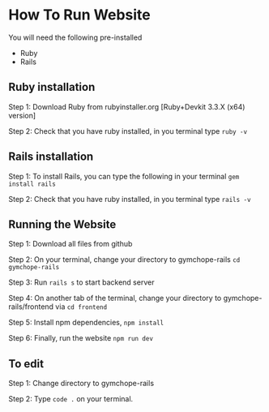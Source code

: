 # How To Run Website

You will need the following pre-installed
- Ruby
- Rails

 ## Ruby installation
 Step 1: Download Ruby from rubyinstaller.org [Ruby+Devkit 3.3.X (x64) version]

 Step 2: Check that you have ruby installed, in you terminal type
 `ruby -v`

 ## Rails installation

 Step 1: To install Rails, you can type the following in your terminal
 `gem install rails`

 Step 2: Check that you have ruby installed, in you terminal type
 `rails -v`

 ## Running the Website

 Step 1: Download all files from github

 Step 2: On your terminal, change your directory to gymchope-rails
 `cd gymchope-rails`

 Step 3: Run `rails s` to start backend server

 Step 4: On another tab of the terminal, change your directory to gymchope-rails/frontend via `cd frontend`

 Step 5: Install npm dependencies, `npm install`

 Step 6: Finally, run the website `npm run dev`

 ## To edit

 Step 1: Change directory to gymchope-rails

 Step 2: Type `code .` on your terminal.

 
 

 
